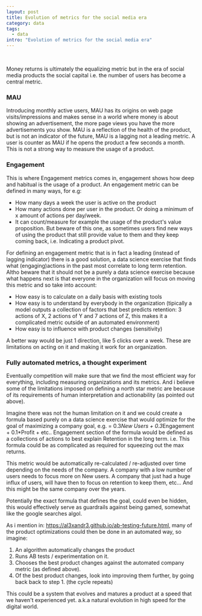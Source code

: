 ```yaml
---
layout: post
title: Evolution of metrics for the social media era
category: data
tags:
  - data
intro: "Evolution of metrics for the social media era"
---
```


<br>

Money returns is ultimately the equalizing metric but in the era of social media products the social capital i.e. the number of users has become a central metric.


### MAU

Introducing monthly active users, MAU has its origins on web page visits/impressions and makes sense in a world where money is about showing an advertisement, the more page views you have the more advertisements you show. MAU is a reflection of the health of the product, but is not an indicator of the future, MAU is a lagging not a leading metric. A user is counter as MAU if he opens the product a few seconds a month. This is not a strong way to measure the usage of a product.


### Engagement

This is where Engagement metrics comes in, engagement shows how deep and habitual is the usage of a product. An engagement metric can be defined in many ways, for e.g:

- How many days a week the user is active on the product
- How many actions done per user in the product. Or doing a minimum of x amount of actions per day/week.
- It can count/measure for example the usage of the product's value proposition. But beware of this one, as sometimes users find new ways of using the product that still provide value to them and they keep coming back, i.e. Indicating a product pivot.

For defining an engagement metric that is in fact a leading (instead of lagging indicator) there is a good solution, a data science exercise that finds what (engaging)actions in the past most correlate to long term retention. Altho beware that it should not be a purely a data science exercise because what happens next is that everyone in the organization will focus on moving this metric and so take into account: 
- How easy is to calculate on a daily basis with existing tools
- How easy is to understand by everybody in the organization (tipically a model outputs a collection of factors that best predicts retention: 3 actions of X, 2 actions of Y and 7 actions of Z, this makes it a complicated metric outside of an automated environment)
- How easy is to influence with product changes (sensitivity)

 A better way would be just 1 direction, like 5 clicks over a week. These are limitations on acting on it and making it work for an organization.


### Fully automated metrics, a thought experiment

Eventually competition will make sure that we find the most efficient way for everything, including measuring organizations and its metrics.
And i believe some of the limitations imposed on defining a north star metric are because of its requirements of human interpretation and actionability (as pointed out above).

Imagine there was not the human limitation on it and we could create a formula based purely on a data science exercise that would optimize for the goal of maximizing a company goal, e.g. = 0.3*New Users + 0.3*Engagement + 0.1*Profit + etc..
Engagement section of the formula would be defined as a collections of actions to best explain Retention in the long term. i.e. This formula could be as complicated as required for squeezing out the max returns.

This metric would be automatically re-calculated / re-adjusted over time depending on the needs of the company. A company with a low number of users needs to focus more on New users. A company that just had a huge influx of users, will have then to focus on retention to keep them, etc... And this might be the same company over the years.

Potentially the exact formula that defines the goal, could even be hidden, this would effectively serve as guardrails against being gamed, somewhat like the google searches algol.

As i mention in: https://al3xandr3.github.io/ab-testing-future.html, many of the product optimizations could then be done in an automated way, so imagine:

1. An algorithm automatically changes the product 
2. Runs AB tests / experimentation on it. 
3. Chooses the best product changes against the automated company metric (as defined above). 
4. Of the best product changes, look into improving them further, by going back back to step 1. (the cycle repeats)

This could be a system that evolves and matures a product at a speed that we haven't experienced yet. a.k.a natural evolution in high speed for the digital world.

<br>
<br>
